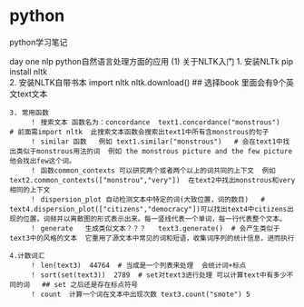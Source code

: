 # python
python学习笔记



day one
nlp   python自然语言处理方面的应用
(1) 关于NLTK入门
    1. 安装NLTk   pip install nltk  
    2. 安装NLTK自带书本  import nltk 
                        nltk.download()  ## 选择book  里面会有9个英文text文本
                        
    3. 常用函数
         ！ 搜索文本 函数名为：concordance  text1.concordance("monstrous")   # 前面需import nltk  此搜索文本函数会搜索出text1中所有含monstrous的句子
         ！ similar 函数   例如 text1.similar("monstrous")   # 会在text1中找出类似于monstrous用法的词  例如 the monstrous picture and the few picture 他会找出few这个词。
         ！ 函数common_contexts 可以研究两个或者两个以上的词共同的上下文  例如 text2.common_contexts(["monstrou","very"])  在text2中找出monstrous和very相同的上下文
         ！ dispersion_plot 自动检测文本中特定的词(大致位置，词的数目)   # text4.dispersion_plot(["citizens","democracy"])可以找出text4中citizens出现的位置，词频并以离散图的形式表示出来。每一竖线代表一个单词，每一行代表整个文本。
         ！ generate   生成类似文本？？？   text3.generate()  # 会产生类似于text3中的风格的文本  它重用了源文本中常见的词和短语，收集词序列的统计信息，进而执行
       
    4.计数词汇
         ！ len(text3)  44764  # 当成是一个列表来处理  会统计词+标点 
         ！ sort(set(text3))  2789  # set对text3进行处理 可以计算text中有多少不同的词   ## set 之后还是存在标点符号
         ！ count  计算一个词在文本中出现次数 text3.count("smote") 5
         
